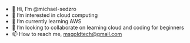 - 👋 Hi, I’m @michael-sedzro
- 👀 I’m interested in cloud computing
- 🌱 I’m currently learning AWS
- 💞️ I’m looking to collaborate on learning cloud and coding for beginners
- 📫 How to reach me, msgoldtech@gmail.com

<!---
michael-sedzro/michael-sedzro is a ✨ special ✨ repository because its `README.md` (this file) appears on your GitHub profile.
You can click the Preview link to take a look at your changes.
--->
